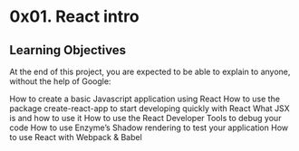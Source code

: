 # 0x01. React intro

## Learning Objectives
At the end of this project, you are expected to be able to explain to anyone, without the help of Google:

How to create a basic Javascript application using React How to use the package create-react-app to start developing quickly with React What JSX is and how to use it How to use the React Developer Tools to debug your code How to use Enzyme’s Shadow rendering to test your application How to use React with Webpack & Babel
